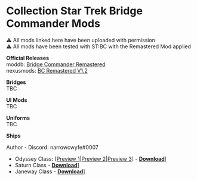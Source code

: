 # Collection Star Trek Bridge Commander Mods
⚠ All mods linked here have been uploaded with permission<br />
⚠ All mods have been tested with ST:BC with the Remastered Mod applied

**Official Releases**<br />
moddb: [Bridge Commander Remastered](https://www.moddb.com/games/star-trek-bridge-commander/downloads/bridge-commander-remastered)<br />
nexusmods: [BC Remastered V1.2](https://www.nexusmods.com/startrekbridgecommmander/mods/4012?tab=files)

**Bridges**<br />
TBC

**UI Mods**<br />
TBC

**Uniforms**<br />
TBC

**Ships**<br />

Author - Discord: narrowcwyfe#0007 <br />
- Odyssey Class: [[Preview 1](./ships/Preview/Odyssey01.png)|[Preview 2](./ships/Preview/Odyssey02.png)|[Preview 3](./ships/Preview/Odyssey03.jpg)] - [**Download**](./ships/Release/Odyssey%20Class.zip)] 
- Saturn Class - [**Download**](./ships/Release/Saturn%20Class%20U.S.S.%20Gateway.zip)]
- Janeway Class - [**Download**](./ships/Release/Janeway%20Class.zip)]

